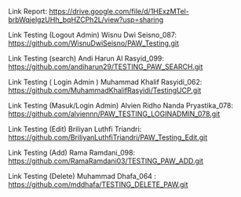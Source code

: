 Link Report: https://drive.google.com/file/d/1HExzMTel-brbWqjelgzUHh_bqHZCPh2L/view?usp=sharing 

Link Testing (Logout Admin) Wisnu Dwi Seisno_087: https://github.com/WisnuDwiSeisno/PAW_Testing.git

Link Testing (search) Andi Harun Al Rasyid_099: https://github.com/andiharun29/TESTING_PAW_SEARCH.git

Link Testing ( Login Admin ) Muhammad Khalif Rasyidi_062: https://github.com/MuhammadKhalifRasyidi/TestingUCP.git

Link Testing (Masuk/Login Admin) Alvien Ridho Nanda Pryastika_078: https://github.com/alviennn/PAW_TESTING_LOGINADMIN_078.git

Link Testing (Edit) Briliyan Luthfi Triandri: https://github.com/BriliyanLuthfiTriandri/PAW_Testing_Edit.git

Link Testing (Add) Rama Ramdani_098: https://github.com/RamaRamdani03/TESTING_PAW_ADD.git

Link Testing (Delete) Muhammad Dhafa_064 : https://github.com/mddhafa/TESTING_DELETE_PAW.git
